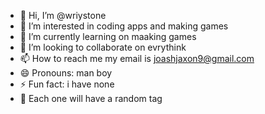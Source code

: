 - 👋 Hi, I’m @wriystone
- 👀 I’m interested in coding apps and making games
- 🌱 I’m currently learning on maaking games
- 💞️ I’m looking to collaborate on evrythink
- 📫 How to reach me my email is joashjaxon9@gmail.com
- 😄 Pronouns: man boy
- ⚡ Fun fact: i have none
- 🤏 Each one will have a random tag
